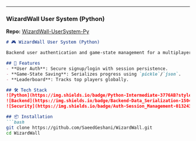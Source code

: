 
---

### **WizardWall User System (Python)**  
**Repo:** [WizardWall-UserSystem-Py](https://github.com/SaeedGeshani/WizardWall)  
```markdown
# 🎮 WizardWall User System (Python)

Backend user authentication and game-state management for a multiplayer game.

## 🚀 Features
- **User Auth**: Secure signup/login with session persistence.
- **Game-State Saving**: Serializes progress using `pickle`/`json`.
- **Leaderboard**: Tracks top players globally.

## 🛠️ Tech Stack
![Python](https://img.shields.io/badge/Python-Intermediate-3776AB?style=flat&logo=python&logoColor=white)
![Backend](https://img.shields.io/badge/Backend-Data_Serialization-150458?style=flat)
![Security](https://img.shields.io/badge/Auth-Session_Management-013243?style=flat)

## 📦 Installation
```bash
git clone https://github.com/SaeedGeshani/WizardWall.git
cd WizardWall

